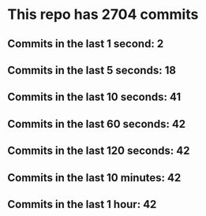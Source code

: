 # This repo has 2704 commits

## Commits in the last 1 second: 2
## Commits in the last 5 seconds: 18
## Commits in the last 10 seconds: 41
## Commits in the last 60 seconds: 42
## Commits in the last 120 seconds: 42
## Commits in the last 10 minutes: 42
## Commits in the last 1 hour: 42
